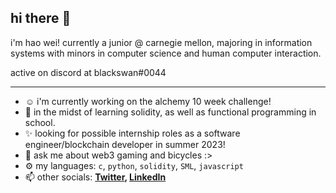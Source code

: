 ## hi there 👋

i'm hao wei! currently a junior @ carnegie mellon, majoring in information systems with minors in computer science and human computer interaction.

active on discord at blackswan#0044

---

- ☺️ i'm currently working on the alchemy 10 week challenge! 
- 🌱 in the midst of learning solidity, as well as functional programming in school. 
- ✨ looking for possible internship roles as a software engineer/blockchain developer in summer 2023!
- 💬 ask me about web3 gaming and bicycles :>
- ⚙️ my languages: `c`, `python`, `solidity`, `SML`, `javascript`
- 📫 other socials:
  **[Twitter](https://twitter.com/blackswan8435), [LinkedIn](https://www.linkedin.com/in/fuhaowei/)**
